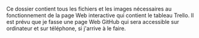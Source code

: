 Ce dossier contient tous les fichiers et les images nécessaires au fonctionnement de la page Web interactive qui contient le tableau Trello.
Il est prévu que je fasse une page Web GitHub qui sera accessible sur ordinateur et sur téléphone, si j'arrive à le faire.
